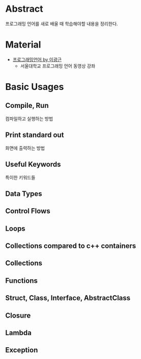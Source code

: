 # Abstract

프로그래밍 언어를 새로 배울 때 학습해야할 내용을 정리한다.

# Material

* [프로그래밍언어 by 이광근](https://ropas.snu.ac.kr/~kwang/4190.310/mooc/)
  * 서울대학교 프로그래밍 언어 동영상 강좌

# Basic Usages

## Compile, Run

컴파일하고 실행하는 방법

## Print standard out

화면에 출력하는 방법

## Useful Keywords

특이한 키워드들

## Data Types

## Control Flows

## Loops

## Collections compared to c++ containers

## Collections

## Functions

## Struct, Class, Interface, AbstractClass

## Closure

## Lambda

## Exception